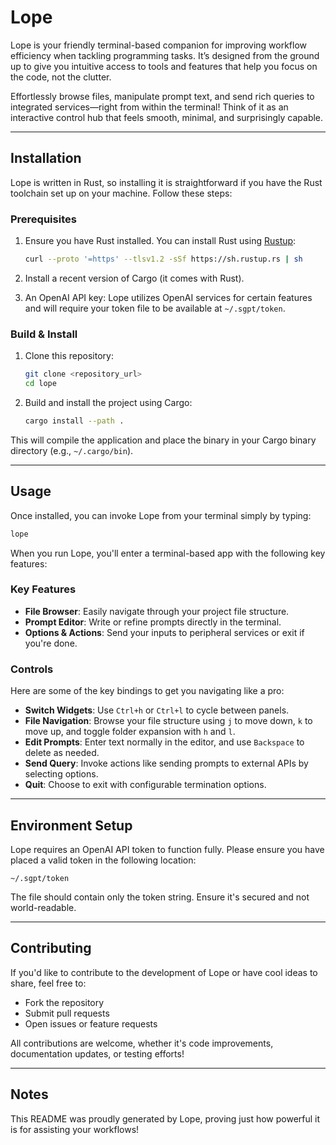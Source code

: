 # Lope

Lope is your friendly terminal-based companion for improving workflow efficiency when tackling programming tasks. It’s designed from the ground up to give you intuitive access to tools and features that help you focus on the code, not the clutter.

Effortlessly browse files, manipulate prompt text, and send rich queries to integrated services—right from within the terminal! Think of it as an interactive control hub that feels smooth, minimal, and surprisingly capable.

---

## Installation

Lope is written in Rust, so installing it is straightforward if you have the Rust toolchain set up on your machine. Follow these steps:

### Prerequisites
1. Ensure you have Rust installed. You can install Rust using [Rustup](https://rustup.rs/):
   ```bash
   curl --proto '=https' --tlsv1.2 -sSf https://sh.rustup.rs | sh
   ```
2. Install a recent version of Cargo (it comes with Rust).

3. An OpenAI API key: Lope utilizes OpenAI services for certain features and will require your token file to be available at `~/.sgpt/token`.

### Build & Install
1. Clone this repository:
   ```bash
   git clone <repository_url>
   cd lope
   ```

2. Build and install the project using Cargo:
   ```bash
   cargo install --path .
   ```

This will compile the application and place the binary in your Cargo binary directory (e.g., `~/.cargo/bin`).

---

## Usage

Once installed, you can invoke Lope from your terminal simply by typing:

```bash
lope
```

When you run Lope, you'll enter a terminal-based app with the following key features:

### Key Features
- **File Browser**: Easily navigate through your project file structure.
- **Prompt Editor**: Write or refine prompts directly in the terminal.
- **Options & Actions**: Send your inputs to peripheral services or exit if you're done.

### Controls
Here are some of the key bindings to get you navigating like a pro:
- **Switch Widgets**: Use `Ctrl+h` or `Ctrl+l` to cycle between panels.
- **File Navigation**: Browse your file structure using `j` to move down, `k` to move up, and toggle folder expansion with `h` and `l`.
- **Edit Prompts**: Enter text normally in the editor, and use `Backspace` to delete as needed.
- **Send Query**: Invoke actions like sending prompts to external APIs by selecting options.
- **Quit**: Choose to exit with configurable termination options.

---

## Environment Setup
Lope requires an OpenAI API token to function fully. Please ensure you have placed a valid token in the following location:

```plaintext
~/.sgpt/token
```

The file should contain only the token string. Ensure it's secured and not world-readable.

---

## Contributing

If you'd like to contribute to the development of Lope or have cool ideas to share, feel free to:
- Fork the repository
- Submit pull requests
- Open issues or feature requests

All contributions are welcome, whether it's code improvements, documentation updates, or testing efforts!

---

## Notes
This README was proudly generated by Lope, proving just how powerful it is for assisting your workflows!
